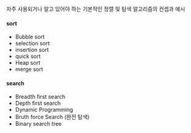 자주 사용되거나 알고 있어야 하는 기본적인 정렬 및 탐색 알고리즘의 컨셉과 예시

#### sort
* Bubble sort
* selection sort
* insertion sort
* quick sort
* Heap sort
* merge sort

#### search
* Breadth first search
* Depth first search
* Dynamic Programming
* Bruth force Search (완전 탐색)
* Binary search tree
